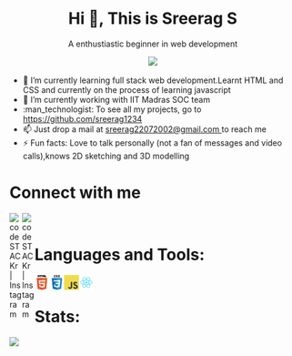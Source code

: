 <h1 align="center"> Hi 👋, This is Sreerag S </h1>
<p align="center"> A enthustiastic beginner in web development </p>
<p align="center"> <img src="https://komarev.com/ghpvc/?username=sreerag1234&label=Profile%20views&color=0e75b6&style=flat" /> </p>

<ul>
<li> 🌱 I’m currently learning full stack web development.Learnt HTML and CSS and currently on the process of learning javascript</li>
<li> 👯 I’m currently working with IIT Madras SOC team</li>
<li> :man_technologist: To see all my projects, go to <a href="https://github.com/sreerag1234"> https://github.com/sreerag1234 </a></li>
<li> 📫 Just drop a mail at <a href="mailto:sreerag22072002@gmail.com">sreerag22072002@gmail.com </a> to reach me </li>
<li> ⚡ Fun facts: Love to talk personally (not a fan of messages and video calls),knows 2D sketching and 3D modelling </li>
</ul>

<h1>Connect with me </h1>
<a href="https://www.instagram.com/_sreerag22_/"><img align="left" alt="codeSTACKr | Instagram" width="22px" src="https://cdn.jsdelivr.net/npm/simple-icons@v3/icons/instagram.svg" ></a>
<a href="https://www.facebook.com/profile.php?id=100056085101105"><img align="left" alt="codeSTACKr | Instagram" width="22px" src="https://cdn.jsdelivr.net/npm/simple-icons@v3/icons/facebook.svg" ></a>
<br>
<h1> Languages and Tools: </h1>
<a href="https://www.w3.org/html/"><img align="left" alt="HTML5" width="26px" src="https://raw.githubusercontent.com/github/explore/80688e429a7d4ef2fca1e82350fe8e3517d3494d/topics/html/html.png" />
<a href="https://www.w3schools.com/css/"><img align="left" alt="CSS3" width="26px" src="https://raw.githubusercontent.com/github/explore/80688e429a7d4ef2fca1e82350fe8e3517d3494d/topics/css/css.png" />
<a href="https://developer.mozilla.org/en-US/docs/Web/JavaScript"><img align="left" alt="JavaScript" width="26px" src="https://raw.githubusercontent.com/github/explore/80688e429a7d4ef2fca1e82350fe8e3517d3494d/topics/javascript/javascript.png" /></a>
<a href="https://reactjs.org/"><img align="left" alt="React" width="26px" src="https://raw.githubusercontent.com/github/explore/80688e429a7d4ef2fca1e82350fe8e3517d3494d/topics/react/react.png" /></a>
<br>
<h1>Stats:</h1>
<img src="https://github-readme-stats.vercel.app/api?username=sreerag1234&show_icons=true&theme=tokyonight">
